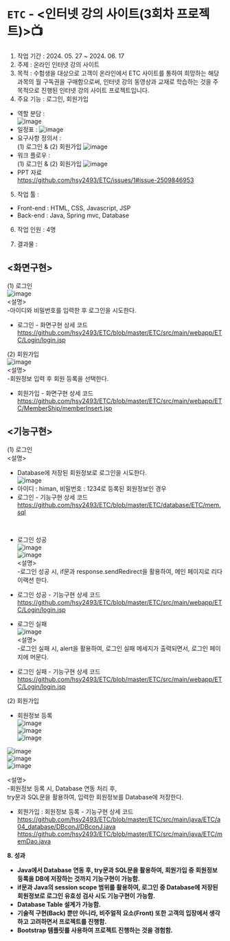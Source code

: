 # `ETC` - <인터넷 강의 사이트(3회차 프로젝트)>📺 <br>
1. 작업 기간 : 2024. 05. 27 ~ 2024. 06. 17<br>
2. 주제 : 온라인 인터넷 강의 사이트
3. 목적 : 수험생을 대상으로 고객이 온라인에서 ETC 사이트를 통하여 희망하는 해당 과목의 월 구독권을 구매함으로써, 인터넷 강의 동영상과 교재로 학습하는 것을 주목적으로 진행된 인터넷 강의 사이트 프로젝트입니다.<br>
4. 주요 기능 : 로그인, 회원가입<br>
- 역할 분담 : <br>
![image](https://github.com/user-attachments/assets/ed92bae7-95e5-4e99-ab8e-44880ba7e268)<br>
- 일정표 : ![image](https://github.com/user-attachments/assets/df22f931-561d-436a-9acf-9a62ecd86058) <br>
- 요구사항 정의서 : <br>
(1) 로그인 & (2) 회원가입
  ![image](https://github.com/user-attachments/assets/5ede1521-e916-46a2-ad30-b1a16fb8f66c) <br>
- 워크 플로우 : <br>
(1) 로그인 & (2) 회원가입
  ![image](https://github.com/user-attachments/assets/3c6c7404-f6ea-4a30-a9bf-0e7ce617a85f) <br>
- PPT 자료<br>
  https://github.com/hsy2493/ETC/issues/1#issue-2509846953
5. 작업 툴 :
  - Front-end : HTML, CSS, Javascript, JSP<br>
  - Back-end : Java, Spring mvc, Database<br>
6. 작업 인원 : 4명<br>

7. 결과물 :<br>
## <화면구현><br>
(1) 로그인<br>
![image](https://github.com/user-attachments/assets/0de627df-dc3b-4804-8409-c077de5f6b58)<br>
<설명><br>
-아이디와 비밀번호를 입력한 후 로그인을 시도한다.<br>
- 로그인 - 화면구현 상세 코드 <br>
https://github.com/hsy2493/ETC/blob/master/ETC/src/main/webapp/ETC/Login/login.jsp <br>

(2) 회원가입<br>
![image](https://github.com/user-attachments/assets/14c11b94-99e7-4f55-8a22-52fd1f3b8a04)<br>
<설명><br>
-회원정보 입력 후 회원 등록을 선택한다.<br>
- 회원가입 - 화면구현 상세 코드 <br>
https://github.com/hsy2493/ETC/blob/master/ETC/src/main/webapp/ETC/MemberShip/memberInsert.jsp <br>

## <기능구현><br>
(1) 로그인<br>
<설명> <br>
- Database에 저장된 회원정보로 로그인을 시도한다.<br>
![image](https://github.com/user-attachments/assets/eb6fe99d-0040-46be-825b-7af2ef749cac) <br>
- 아이디 : himan, 비밀번호 : 1234로 등록된 회원정보인 경우<br>
- 로그인 - 기능구현 상세 코드 <br>
https://github.com/hsy2493/ETC/blob/master/ETC/database/ETC/mem.sql <br>
<br>

- 로그인 성공 <br>
  ![image](https://github.com/user-attachments/assets/378d4581-df42-4961-98ff-5c5e6683c21b) <br>
![image](https://github.com/user-attachments/assets/b98fd20b-7aa5-45c0-bc9b-5ddc3ac0c9d8) <br>
<설명><br>
-로그인 성공 시, if문과 response.sendRedirect을 활용하여, 메인 페이지로 리다이랙션 한다.<br>
- 로그인 성공 - 기능구현 상세 코드 <br>
https://github.com/hsy2493/ETC/blob/master/ETC/src/main/webapp/ETC/Login/login.jsp <br>

- 로그인 실패 <br>
  ![image](https://github.com/user-attachments/assets/555f52b8-a5e3-4eca-8c63-7c8903582f03) <br>
<설명> <br>
-로그인 실패 시, alert을 활용하여, 로그인 실패 메세지가 출력되면서, 로그인 페이지에 머문다.<br>
- 로그인 실패 - 기능구현 상세 코드 <br>
https://github.com/hsy2493/ETC/blob/master/ETC/src/main/webapp/ETC/Login/login.jsp <br>

(2) 회원가입<br>
- 회원정보 등록 <br>
![image](https://github.com/user-attachments/assets/92168774-9956-496c-9168-8ec0d52fd16b) <br>
![image](https://github.com/user-attachments/assets/8c3af48d-9f49-48ed-aa2c-bf95316421c7) <br>
![image](https://github.com/user-attachments/assets/cfbc5898-d8a5-4c55-ad92-058e0cf66097) <br>

![image](https://github.com/user-attachments/assets/66fc0f31-3c29-44ea-98e8-b04b1d838dfa) <br>
![image](https://github.com/user-attachments/assets/324bd0ac-6229-45b5-8ccf-529938b9b4ef) <br>
![image](https://github.com/user-attachments/assets/209c2974-92b4-49e0-9227-837c09f97763) <br>

<설명> <br>
-회원정보 등록 시, Database 연동 처리 후, <br>
try문과 SQL문을 활용하여, 입력한 회원정보를 Database에 저장한다. <br>
- 회원가입 : 회원정보 등록 - 기능구현 상세 코드 <br>
https://github.com/hsy2493/ETC/blob/master/ETC/src/main/java/ETC/a04_database/DBconJ/DBconJ.java <br>
https://github.com/hsy2493/ETC/blob/master/ETC/src/main/java/ETC/memDao.java<br>

<b>8. 성과 
- Java에서 Database 연동 후, try문과 SQL문을 활용하여, 회원가입 중 회원정보 등록을 DB에 저장하는 것까지 기능구현이 가능함.
- if문과 Java의 session scope 범위를 활용하여, 로그인 중 Database에 저장된 회원정보로 로그인 유효성 검사 시도 기능구현이 가능함.
- Database Table 설계가 가능함.
- 기술적 구현(Back) 뿐만 아니라, 비주얼적 요소(Front) 또한 고객의 입장에서 생각하고 고려하면서 프로젝트를 진행함.
- Bootstrap 템플릿를 사용하여 프로젝트 진행하는 것을 경험함. <br>
</b>




